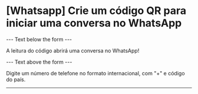 <h1>[Whatsapp] Crie um código QR para iniciar uma conversa no WhatsApp</h1>

--- Text below the form ---

<p class="font-italic hint smfm-hint">A leitura do código abrirá uma conversa no WhatsApp!</p>

--- Text above the form ---

<p class="hint smfm-hint">Digite um número de telefone no formato internacional, com "+" e código do país.</p>

----------
